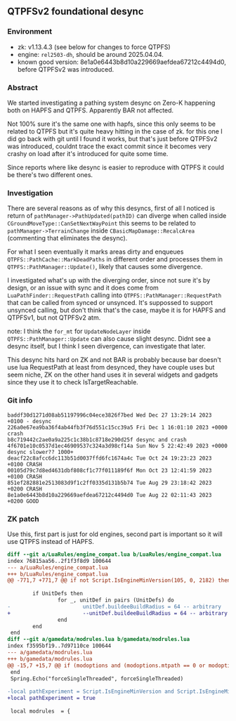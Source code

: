 ## QTPFSv2 foundational desync

### Environment

* zk: v1.13.4.3 (see below for changes to force QTPFS)
* engine: `rel2503-dh`, should be around 2025.04.04.
* known good version: 8e1a0e6443b8d10a229669aefdea67212c4494d0, before QTPFSv2 was introduced.

### Abstract

We started investigating a pathing system desync on Zero-K happening both on HAPFS and QTPFS. Apparently BAR not affected.

Not 100% sure it's the same one with hapfs, since this only seems to be related to QTPFS but it's quite heavy hitting in the case of zk. for this one I did go back with git until I found it works, but that's just before QTPFSv2 was introduced, couldnt trace the exact commit since it becomes very crashy on load after it's introduced for quite some time.

Since reports where like desync is easier to reproduce with QTPFS it could be there's two different ones.

### Investigation

There are several reasons as of why this desyncs, first of all I noticed is return of `pathManager->PathUpdated(pathID)` can diverge when called inside `CGroundMoveType::CanSetNextWayPoint` this seems to be related to `pathManager->TerrainChange` inside `CBasicMapDamage::RecalcArea` (commenting that eliminates the desync).

For what I seen eventually it marks areas dirty and enqueues `QTPFS::PathCache::MarkDeadPaths` in different order and processes them in `QTPFS::PathManager::Update()`, likely that causes some divergence.

I investigated what's up with the diverging order, since not sure it's by design, or an issue with sync and it does come from `LuaPathFinder::RequestPath` calling into `QTPFS::PathManager::RequestPath` that can be called from synced or unsynced. It's suppossed to support unsynced calling, but don't think that's the case, maybe it is for HAPFS and QTPFSv1, but not QTPFSv2 atm.

note: I think the `for_mt` for `UpdateNodeLayer` inside `QTPFS::PathManager::Update` can also cause slight desync. Didnt see a desync itself, but I think I seen divergence, can investigate that later.

This desync hits hard on ZK and not BAR is probably because bar doesn't use lua RequestPath at least from desynced, they have couple uses but seem niche, ZK on the other hand uses it in several widgets and gadgets since they use it to check IsTargetReachable.

### Git info

```
baddf30d1271d08ab51197996c04ece3826f7bed Wed Dec 27 13:29:14 2023 +0100 - desync
226a0e67ea9ba36f4ab44fb3f76d551c15cc39a5 Fri Dec 1 16:01:10 2023 +0000 crash
b8c719442c2ae0a9a225c1c38b1c8718e290d25f desync and crash
4f6701e10c0537d1ec46909537c324a3d98cf14a Sun Nov 5 22:42:49 2023 +0000 desync slower?? 1000+
deacf22c8afcc6dc113b51d0037ffd6fc1674a4c Tue Oct 24 19:23:23 2023 +0100 CRASH
00105d79c7d8ed4631dbf808cf1c77f011189f6f Mon Oct 23 12:41:59 2023 +0100 CRASH
851ef282881e2513083d9f1c2ff0335d131b5b74 Tue Aug 29 23:18:42 2023 +0200 CRASH
8e1a0e6443b8d10a229669aefdea67212c4494d0 Tue Aug 22 02:11:43 2023 +0200 GOOD
``` 

### ZK patch

Use this, first part is just for old engines, second part is important so it will use QTPFS instead of HAPFS.

```diff
diff --git a/LuaRules/engine_compat.lua b/LuaRules/engine_compat.lua
index 76815aa56..2f1f3f8d9 100644
--- a/LuaRules/engine_compat.lua
+++ b/LuaRules/engine_compat.lua
@@ -771,7 +771,7 @@ if not Script.IsEngineMinVersion(105, 0, 2182) then
 
        if UnitDefs then
                for _, unitDef in pairs (UnitDefs) do
-                       unitDef.buildeeBuildRadius = 64 -- arbitrary
+                       --unitDef.buildeeBuildRadius = 64 -- arbitrary
                end
        end
 end
diff --git a/gamedata/modrules.lua b/gamedata/modrules.lua
index f3595bf19..7d97110ce 100644
--- a/gamedata/modrules.lua
+++ b/gamedata/modrules.lua
@@ -15,7 +15,7 @@ if (modoptions and (modoptions.mtpath == 0 or modoptions.mtpath == "0")) then
 end
 Spring.Echo("forceSingleThreaded", forceSingleThreaded)
 
-local pathExperiment = Script.IsEngineMinVersion and Script.IsEngineMinVersion(2025, 3, 0)
+local pathExperiment = true
 
 local modrules  = {
```
